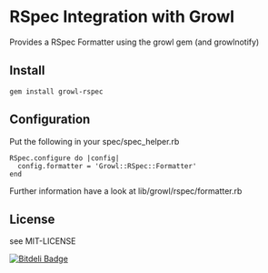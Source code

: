# RSpec Integration with Growl

Provides a RSpec Formatter using the growl gem (and growlnotify)

## Install

    gem install growl-rspec

## Configuration

Put the following in your spec/spec_helper.rb

    RSpec.configure do |config|
      config.formatter = 'Growl::RSpec::Formatter'
    end

Further information have a look at lib/growl/rspec/formatter.rb

## License

see MIT-LICENSE


[![Bitdeli Badge](https://d2weczhvl823v0.cloudfront.net/dpree/growl-rspec/trend.png)](https://bitdeli.com/free "Bitdeli Badge")

